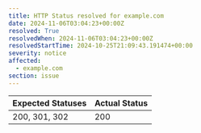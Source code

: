```yaml
---
title: HTTP Status resolved for example.com
date: 2024-11-06T03:04:23+00:00Z
resolved: True
resolvedWhen: 2024-11-06T03:04:23+00:00Z
resolvedStartTime: 2024-10-25T21:09:43.191474+00:00
severity: notice
affected:
  - example.com
section: issue
---
```


| Expected Statuses | Actual Status  |
|-------------------|----------------|
| 200, 301, 302 | 200 |
